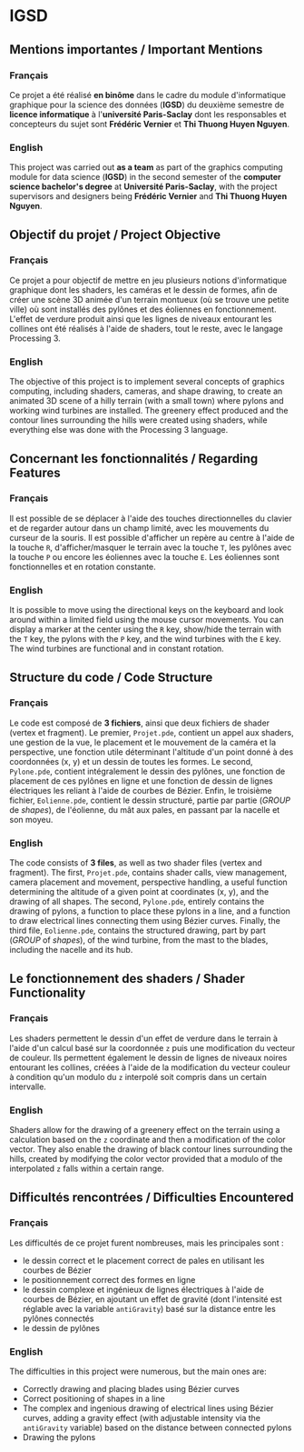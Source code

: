 # IGSD

## Mentions importantes / Important Mentions

### Français
Ce projet a été réalisé **en binôme** dans le cadre du module d'informatique graphique pour la science des données (**IGSD**) du deuxième semestre de **licence informatique** à l'**université Paris-Saclay** dont les responsables et concepteurs du sujet sont **Frédéric Vernier** et **Thi Thuong Huyen Nguyen**.

### English
This project was carried out **as a team** as part of the graphics computing module for data science (**IGSD**) in the second semester of the **computer science bachelor's degree** at **Université Paris-Saclay**, with the project supervisors and designers being **Frédéric Vernier** and **Thi Thuong Huyen Nguyen**.

## Objectif du projet / Project Objective

### Français
Ce projet a pour objectif de mettre en jeu plusieurs notions d'informatique graphique dont les shaders, les caméras et le dessin de formes, afin de créer une scène 3D animée d'un terrain montueux (où se trouve une petite ville) où sont installés des pylônes et des éoliennes en fonctionnement. L'effet de verdure produit ainsi que les lignes de niveaux entourant les collines ont été réalisés à l'aide de shaders, tout le reste, avec le langage Processing 3.

### English
The objective of this project is to implement several concepts of graphics computing, including shaders, cameras, and shape drawing, to create an animated 3D scene of a hilly terrain (with a small town) where pylons and working wind turbines are installed. The greenery effect produced and the contour lines surrounding the hills were created using shaders, while everything else was done with the Processing 3 language.

## Concernant les fonctionnalités / Regarding Features

### Français
Il est possible de se déplacer à l'aide des touches directionnelles du clavier et de regarder autour dans un champ limité, avec les mouvements du curseur de la souris. Il est possible d'afficher un repère au centre à l'aide de la touche ``R``, d'afficher/masquer le terrain avec la touche ``T``, les pylônes avec la touche ``P`` ou encore les éoliennes avec la touche ``E``. Les éoliennes sont fonctionnelles et en rotation constante.

### English
It is possible to move using the directional keys on the keyboard and look around within a limited field using the mouse cursor movements. You can display a marker at the center using the ``R`` key, show/hide the terrain with the ``T`` key, the pylons with the ``P`` key, and the wind turbines with the ``E`` key. The wind turbines are functional and in constant rotation.

## Structure du code / Code Structure

### Français
Le code est composé de **3 fichiers**, ainsi que deux fichiers de shader (vertex et fragment). Le premier, ``Projet.pde``, contient un appel aux shaders, une gestion de la vue, le placement et le mouvement de la caméra et la perspective, une fonction utile déterminant l'altitude d'un point donné à des coordonnées (x, y) et un dessin de toutes les formes. Le second, ``Pylone.pde``, contient intégralement le dessin des pylônes, une fonction de placement de ces pylônes en ligne et une fonction de dessin de lignes électriques les reliant à l'aide de courbes de Bézier. Enfin, le troisième fichier, ``Eolienne.pde``, contient le dessin structuré, partie par partie (_GROUP_ de _shapes_), de l'éolienne, du mât aux pales, en passant par la nacelle et son moyeu.

### English
The code consists of **3 files**, as well as two shader files (vertex and fragment). The first, ``Projet.pde``, contains shader calls, view management, camera placement and movement, perspective handling, a useful function determining the altitude of a given point at coordinates (x, y), and the drawing of all shapes. The second, ``Pylone.pde``, entirely contains the drawing of pylons, a function to place these pylons in a line, and a function to draw electrical lines connecting them using Bézier curves. Finally, the third file, ``Eolienne.pde``, contains the structured drawing, part by part (_GROUP_ of _shapes_), of the wind turbine, from the mast to the blades, including the nacelle and its hub.

## Le fonctionnement des shaders / Shader Functionality

### Français
Les shaders permettent le dessin d'un effet de verdure dans le terrain à l'aide d'un calcul basé sur la coordonnée ``z`` puis une modification du vecteur de couleur. Ils permettent également le dessin de lignes de niveaux noires entourant les collines, créées à l'aide de la modification du vecteur couleur à condition qu'un modulo du ``z`` interpolé soit compris dans un certain intervalle.

### English
Shaders allow for the drawing of a greenery effect on the terrain using a calculation based on the ``z`` coordinate and then a modification of the color vector. They also enable the drawing of black contour lines surrounding the hills, created by modifying the color vector provided that a modulo of the interpolated ``z`` falls within a certain range.

## Difficultés rencontrées / Difficulties Encountered

### Français
Les difficultés de ce projet furent nombreuses, mais les principales sont :
- le dessin correct et le placement correct de pales en utilisant les courbes de Bézier
- le positionnement correct des formes en ligne
- le dessin complexe et ingénieux de lignes électriques à l'aide de courbes de Bézier, en ajoutant un effet de gravité (dont l'intensité est réglable avec la variable ``antiGravity``) basé sur la distance entre les pylônes connectés
- le dessin de pylônes

### English
The difficulties in this project were numerous, but the main ones are:
- Correctly drawing and placing blades using Bézier curves
- Correct positioning of shapes in a line
- The complex and ingenious drawing of electrical lines using Bézier curves, adding a gravity effect (with adjustable intensity via the ``antiGravity`` variable) based on the distance between connected pylons
- Drawing the pylons
